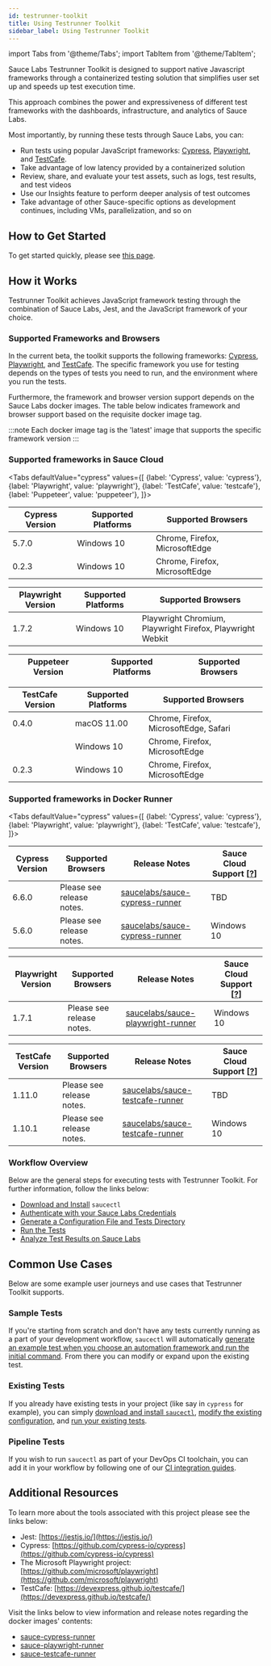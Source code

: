 ```yaml
---
id: testrunner-toolkit
title: Using Testrunner Toolkit                                 
sidebar_label: Using Testrunner Toolkit
---
```


import Tabs from '@theme/Tabs';
import TabItem from '@theme/TabItem';


Sauce Labs Testrunner Toolkit is designed to support native Javascript frameworks through a containerized testing solution that simplifies user set up and speeds up test execution time. 


This approach combines the power and expressiveness of different test frameworks with the dashboards, infrastructure, and analytics of Sauce Labs.


Most importantly, by running these tests through Sauce Labs, you can:

* Run tests using popular JavaScript frameworks: [Cypress](https://github.com/cypress-io/cypress), [Playwright](https://github.com/microsoft/playwright), and [TestCafe](https://devexpress.github.io/testcafe).
* Take advantage of low latency provided by a containerized solution
* Review, share, and evaluate your test assets, such as logs, test results, and test videos 
* Use our Insights feature to perform deeper analysis of test outcomes
* Take advantage of other Sauce-specific options as development continues, including VMs, parallelization, and so on

## How to Get Started

To get started quickly, please see [this page](/testrunner-toolkit/installation).
## How it Works

Testrunner Toolkit achieves JavaScript framework testing through the combination of Sauce Labs, Jest, and the
JavaScript framework of your choice. 

### Supported Frameworks and Browsers

In the current beta, the toolkit supports the following frameworks: [Cypress](https://github.com/cypress-io/cypress), [Playwright](https://github.com/microsoft/playwright), and [TestCafe](https://github.com/DevExpress/testcafe). The specific framework you use for testing depends on the types of tests you
need to run, and the environment where you run the tests.

Furthermore, the framework and browser version support depends on the Sauce Labs docker images. The table below indicates framework and browser support based on the requisite docker image tag.

:::note 
Each docker image tag is the 'latest' image that supports the specific framework version
:::

<!--CLOUD FRAMEWORKS GO HERE. This markdown is generated from the test-composer project. Do not edit manually -->
<!--START_AUTO_GENERATED_TABLE-->

### Supported frameworks in Sauce Cloud
<Tabs
  defaultValue="cypress"
  values={[
    {label: 'Cypress', value: 'cypress'},
    {label: 'Playwright', value: 'playwright'},
    {label: 'TestCafe', value: 'testcafe'},
    {label: 'Puppeteer', value: 'puppeteer'},
  ]}>
  
<TabItem value="cypress">

|Cypress Version|Supported Platforms|Supported Browsers|
|-----|-----|-----|
|5.7.0|Windows 10|Chrome, Firefox, MicrosoftEdge|
|0.2.3|Windows 10|Chrome, Firefox, MicrosoftEdge|

</TabItem>
<TabItem value="playwright">

|Playwright Version|Supported Platforms|Supported Browsers|
|-----|-----|-----|
|1.7.2|Windows 10|Playwright Chromium, Playwright Firefox, Playwright Webkit|

</TabItem>
<TabItem value="puppeteer">

|Puppeteer Version|Supported Platforms|Supported Browsers|
|-----|-----|-----|


</TabItem>
<TabItem value="testcafe">

|TestCafe Version|Supported Platforms|Supported Browsers|
|-----|-----|-----|
|0.4.0|macOS 11.00|Chrome, Firefox, MicrosoftEdge, Safari|
||Windows 10|Chrome, Firefox, MicrosoftEdge|
|0.2.3|Windows 10|Chrome, Firefox, MicrosoftEdge|

</TabItem>
</Tabs>

<!--END_AUTO_GENERATED_TABLE-->

### Supported frameworks in Docker Runner

<Tabs
  defaultValue="cypress"
  values={[
    {label: 'Cypress', value: 'cypress'},
    {label: 'Playwright', value: 'playwright'},
    {label: 'TestCafe', value: 'testcafe'},
  ]}>
  
<TabItem value="cypress">

| Cypress Version    | Supported Browsers        | Release Notes                                                                                                 | Sauce Cloud Support [[?](testrunner-toolkit/running-tests.md#test-on-sauce-labs)] |
|--------------------|---------------------------|---------------------------------------------------------------------------------------------------------------|-----------------------------------------------------------------------------------|
| 6.6.0              | Please see release notes. | [saucelabs/sauce-cypress-runner](https://github.com/saucelabs/sauce-cypress-runner/releases/tag/v6.0.1)       | TBD                                                                               |
| 5.6.0              | Please see release notes. | [saucelabs/sauce-cypress-runner](https://github.com/saucelabs/sauce-cypress-runner/releases/tag/v5.9.1)       | Windows 10                                                                        |

</TabItem>
<TabItem value="playwright">

| Playwright Version | Supported Browsers        | Release Notes                                                                                                 | Sauce Cloud Support [[?](testrunner-toolkit/running-tests.md#test-on-sauce-labs)] |
|--------------------|---------------------------|---------------------------------------------------------------------------------------------------------------|-----------------------------------------------------------------------------------|
| 1.7.1              | Please see release notes. | [saucelabs/sauce-playwright-runner](https://github.com/saucelabs/sauce-playwright-runner/releases/tag/v1.7.5) | Windows 10                                                                        |

</TabItem>
<TabItem value="testcafe">

| TestCafe Version   | Supported Browsers        | Release Notes                                                                                                 | Sauce Cloud Support [[?](testrunner-toolkit/running-tests.md#test-on-sauce-labs)] |
|--------------------|---------------------------|---------------------------------------------------------------------------------------------------------------|-----------------------------------------------------------------------------------|
| 1.11.0              | Please see release notes. | [saucelabs/sauce-testcafe-runner](https://github.com/saucelabs/sauce-testcafe-runner/releases/tag/v0.3.0)    | TBD                                                                               |
| 1.10.1              | Please see release notes. | [saucelabs/sauce-testcafe-runner](https://github.com/saucelabs/sauce-testcafe-runner/releases/tag/v0.2.5)    | Windows 10                                                                        |

</TabItem>
</Tabs> 

### Workflow Overview

Below are the general steps for executing tests with Testrunner Toolkit. For further information, follow the links below:

* [Download and Install](testrunner-toolkit/installation.md#installing-testrunner-toolkit) `saucectl`
* [Authenticate with your Sauce Labs Credentials](testrunner-toolkit/configuration.md#authenticate)
* [Generate a Configuration File and Tests Directory](testrunner-toolkit/configuration.md#generate-a-configuration-file-and-tests)
* [Run the Tests](testrunner-toolkit/configuration.md#run-the-test)
* [Analyze Test Results on Sauce Labs](testrunner-toolkit/configuration.md#analyze-test-results-in-sauce-labs)

## Common Use Cases

Below are some example user journeys and use cases that Testrunner Toolkit supports.

### Sample Tests

If you're starting from scratch and don't have any tests currently running as a part of your development workflow, `saucectl` will automatically [generate an example test when you choose an automation framework and run the initial command](testrunner-toolkit/configuration.md#choose-a-framework). From there you can modify or expand upon the existing test.

### Existing Tests

If you already have existing tests in your project (like say in `cypress` for example), you can simply [download and install `saucectl`](testrunner-toolkit/installation#installing-testrunner-toolkit), [modify the existing configuration](testrunner-toolkit/configuration.md#modifying-the-configuration-file), and [run your existing tests](testrunner-toolkit/running-tests.md#automation-framework-examples).

### Pipeline Tests

If you wish to run `saucectl` as part of your DevOps CI toolchain, you can add it in your workflow by following one of our [CI integration guides](testrunner-toolkit/integrations.md).

## Additional Resources

To learn more about the tools associated with this project please see the links below:

* Jest: [https://jestjs.io/](https://jestjs.io/)
* Cypress: [https://github.com/cypress-io/cypress](https://github.com/cypress-io/cypress)
* The Microsoft Playwright project: [https://github.com/microsoft/playwright](https://github.com/microsoft/playwright)
* TestCafe: [https://devexpress.github.io/testcafe/](https://devexpress.github.io/testcafe/)

Visit the links below to view information and release notes regarding the docker images' contents:

* [sauce-cypress-runner](https://github.com/saucelabs/sauce-cypress-runner)
* [sauce-playwright-runner](https://github.com/saucelabs/sauce-playwright-runner)
* [sauce-testcafe-runner](https://github.com/saucelabs/sauce-testcafe-runner)
